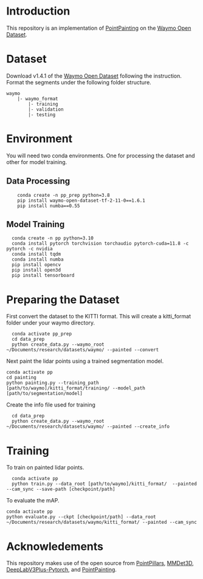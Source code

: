 # Introduction
This repository is an implementation of [PointPainting](https://arxiv.org/abs/1911.10150) on the [Waymo Open Dataset](https://waymo.com/open/).

# Dataset
Download v1.4.1 of the [Waymo Open Dataset](https://waymo.com/open/download/) following the instruction. Format the segments under the following folder structure.
    
    waymo
        |- waymo_format
            |- training
            |- validation
            |- testing


# Environment
You will need two conda environments. One for processing the dataset and other for model training.

## Data Processing
```
    conda create -n pp_prep python=3.8
    pip install waymo-open-dataset-tf-2-11-0==1.6.1
    pip install numba==0.55
```

## Model Training
```
  conda create -n pp python=3.10
  conda install pytorch torchvision torchaudio pytorch-cuda=11.8 -c pytorch -c nvidia
  conda install tqdm
  conda install numba
  pip install opencv
  pip install open3d
  pip install tensorboard
```
# Preparing the Dataset
First convert the dataset to the KITTI format. This will create a kitti_format folder under your waymo directory.
```
  conda activate pp_prep
  cd data_prep
  python create_data.py --waymo_root ~/Documents/research/datasets/waymo/ --painted --convert
```
Next paint the lidar points using a trained segmentation model.
```
conda activate pp
cd painting
python painting.py --training_path [path/to/waymo]/kitti_format/training/ --model_path [path/to/segmentation/model]
```
Create the info file used for training
```
  cd data_prep
  python create_data.py --waymo_root ~/Documents/research/datasets/waymo/ --painted --create_info
```

# Training
To train on painted lidar points.
```
  conda activate pp
  python train.py --data_root [path/to/waymo]/kitti_format/  --painted --cam_sync --save-path [checkpoint/path]
```
To evaluate the mAP.
```
conda activate pp
python evaluate.py --ckpt [checkpoint/path] --data_root ~/Documents/research/datasets/waymo/kitti_format/ --painted --cam_sync
```
# Acknowledements

This repository makes use of the open source from
[PointPillars](https://github.com/zhulf0804/pointpillars), [MMDet3D](https://github.com/open-mmlab/mmdetection3d), [DeepLabV3Plus-Pytorch](https://github.com/VainF/DeepLabV3Plus-Pytorch), and [PointPainting](https://github.com/Song-Jingyu/PointPainting).
